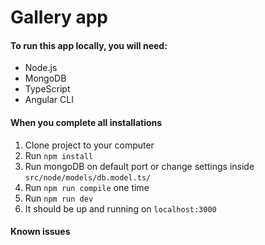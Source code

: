 # Gallery app

#### To run this app locally, you will need:
- Node.js
- MongoDB
- TypeScript
- Angular CLI

#### When you complete all installations
 1. Clone project to your computer
 2. Run ``` npm install ```
 3. Run mongoDB on default port or change settings inside ``` src/node/models/db.model.ts/ ```
 4. Run ``` npm run compile ``` one time
 5. Run ``` npm run dev ``` 
 6. It should be up and running on ```localhost:3000```

#### Known issues

